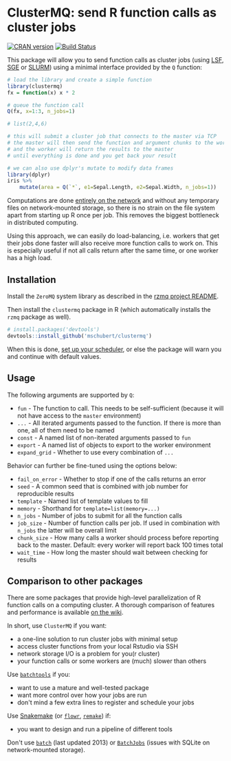 ClusterMQ: send R function calls as cluster jobs
================================================

[![CRAN version](http://www.r-pkg.org/badges/version/clustermq)](https://cran.r-project.org/package=clustermq)
[![Build Status](https://travis-ci.org/mschubert/clustermq.svg?branch=master)](https://travis-ci.org/mschubert/clustermq)

This package will allow you to send function calls as cluster jobs (using
[LSF](https://github.com/mschubert/clustermq/wiki/LSF),
[SGE](https://github.com/mschubert/clustermq/wiki/SGE) or
[SLURM](https://github.com/mschubert/clustermq/wiki/SLURM))
using a minimal interface provided by the `Q` function:

```r
# load the library and create a simple function
library(clustermq)
fx = function(x) x * 2

# queue the function call 
Q(fx, x=1:3, n_jobs=1)

# list(2,4,6)

# this will submit a cluster job that connects to the master via TCP
# the master will then send the function and argument chunks to the worker
# and the worker will return the results to the master
# until everything is done and you get back your result

# we can also use dplyr's mutate to modify data frames
library(dplyr)
iris %>%
    mutate(area = Q(`*`, e1=Sepal.Length, e2=Sepal.Width, n_jobs=1))
```

Computations are done [entirely on the
network](https://github.com/armstrtw/rzmq) and without any temporary files on
network-mounted storage, so there is no strain on the file system apart from
starting up R once per job. This removes the biggest bottleneck in distributed
computing.

Using this approach, we can easily do load-balancing, i.e. workers that get
their jobs done faster will also receive more function calls to work on. This
is especially useful if not all calls return after the same time, or one worker
has a high load.

Installation
------------

Install the `ZeroMQ` system library as described in the
[rzmq project README](https://github.com/ropensci/rzmq#installation).

Then install the `clustermq` package in R (which automatically installs the `rzmq` package as well).

```r
# install.packages('devtools')
devtools::install_github('mschubert/clustermq')
```

When this is done, [set up your scheduler](https://github.com/mschubert/clustermq/wiki#setting-up-the-scheduler),
or else the package will warn you and continue with default values.

Usage
-----

The following arguments are supported by `Q`:

 * `fun` - The function to call. This needs to be self-sufficient (because it
        will not have access to the `master` environment)
 * `...` - All iterated arguments passed to the function. If there is more than
        one, all of them need to be named
 * `const` - A named list of non-iterated arguments passed to `fun`
 * `export` - A named list of objects to export to the worker environment
 * `expand_grid` - Whether to use every combination of `...`

Behavior can further be fine-tuned using the options below:

 * `fail_on_error` - Whether to stop if one of the calls returns an error
 * `seed` - A common seed that is combined with job number for reproducible results
 * `template` - Named list of template values to fill
 * `memory` - Shorthand for `template=list(memory=...)`
 * `n_jobs` - Number of jobs to submit for all the function calls
 * `job_size` - Number of function calls per job. If used in combination with
        `n_jobs` the latter will be overall limit
 * `chunk_size` - How many calls a worker should process before reporting back
        to the master. Default: every worker will report back 100 times total
 * `wait_time` - How long the master should wait between checking for results

Comparison to other packages
----------------------------

There are some packages that provide high-level parallelization of R function calls
on a computing cluster. A thorough comparison of features and performance is available
[on the wiki](https://github.com/mschubert/clustermq/wiki#comparison-to-other-packages).

In short, use `ClusterMQ` if you want:

* a one-line solution to run cluster jobs with minimal setup
* access cluster functions from your local Rstudio via SSH
* network storage I/O is a problem for you(r cluster)
* your function calls or some workers are (much) slower than others

Use [`batchtools`](https://github.com/mllg/batchtools) if you:

* want to use a mature and well-tested package
* want more control over how your jobs are run
* don't mind a few extra lines to register and schedule your jobs

Use [Snakemake](https://snakemake.readthedocs.io/en/latest/) (or
[`flowr`](https://github.com/sahilseth/flowr),
[`remake`](https://github.com/richfitz/remake)) if:

* you want to design and run a pipeline of different tools

Don't use [`batch`](https://cran.r-project.org/web/packages/batch/index.html)
(last updated 2013) or [`BatchJobs`](https://github.com/tudo-r/BatchJobs)
(issues with SQLite on network-mounted storage).
